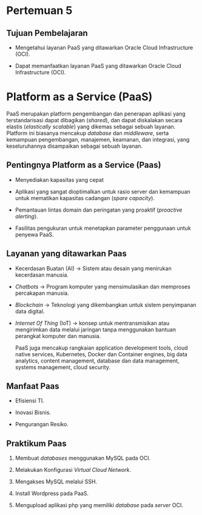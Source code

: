 # Pertemuan 5

## Tujuan Pembelajaran

- Mengetahui layanan PaaS yang ditawarkan Oracle Cloud Infrastructure (OCI).

- Dapat memanfaatkan layanan PaaS yang ditawarkan Oracle Cloud Infrastructure (OCI).

# Platform as a Service (PaaS)

PaaS merupakan platform pengembangan dan penerapan aplikasi yang terstandarisasi dapat dibagikan (_shared_), dan dapat diskalakan secara elastis (_elastically scalable_) yang dikemas sebagai sebuah layanan. Platform ini biasanya mencakup _database_ dan _middleware_, serta kemampuan pengembangan, manajemen, keamanan, dan integrasi, yang keseluruhannya disampaikan sebagai sebuah layanan.

## Pentingnya Platform as a Service (Paas)

- Menyediakan kapasitas yang cepat

- Aplikasi yang sangat dioptimalkan untuk rasio server dan kemampuan untuk mematikan kapasitas cadangan (_spare capacity_).

- Pemantauan lintas domain dan peringatan yang proaktif (_proactive alerting_).

- Fasilitas pengukuran untuk menetapkan parameter penggunaan untuk penyewa PaaS.

## Layanan yang ditawarkan Paas

- Kecerdasan Buatan (AI) -> Sistem atau desain yang menirukan kecerdasan manusia.

- _Chatbots_ -> Program komputer yang mensimulasikan dan memproses percakapan manusia.

- _Blockchain_ -> Teknologi yang dikembangkan untuk sistem penyimpanan data digital.

- _Internet Of Thing_ (IoT) -> konsep untuk mentransmisikan atau mengirimkan data melalui jaringan tanpa menggunakan bantuan perangkat komputer dan manusia.

  PaaS juga mencakup rangkaian application development tools, cloud native services, Kubernetes, Docker dan Container engines, big data analytics, content management, database dan data management, systems management, cloud security.

## Manfaat Paas

- Efisiensi TI.

- Inovasi Bisnis.

- Pengurangan Resiko.

## Praktikum Paas

1. Membuat _databases_ menggunakan MySQL pada OCI.

2. Melakukan Konfigurasi _Virtual Cloud Network_.

3. Mengakses MySQL melalui SSH.

4. Install Wordpress pada PaaS.

5. Mengupload aplikasi php yang memiliki _database_ pada _server_ OCI.
